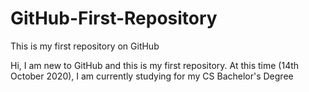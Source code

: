 # GitHub-First-Repository
This is my first repository on GitHub

Hi, I am new to GitHub and this is my first repository.
At this time (14th October 2020), I am currently studying for my CS Bachelor's Degree
